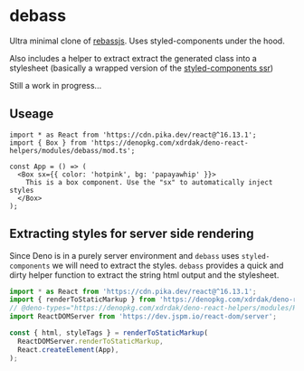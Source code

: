 # debass

Ultra minimal clone of [rebassjs](https://rebassjs.org/). Uses
styled-components under the hood.

Also includes a helper to extract extract the generated class into a stylesheet
(basically a wrapped version of the [styled-components ssr](https://styled-components.com/docs/advanced#server-side-rendering))

Still a work in progress...

## Useage

```tsx
import * as React from 'https://cdn.pika.dev/react@^16.13.1';
import { Box } from 'https://denopkg.com/xdrdak/deno-react-helpers/modules/debass/mod.ts';

const App = () => (
  <Box sx={{ color: 'hotpink', bg: 'papayawhip' }}>
    This is a box component. Use the "sx" to automatically inject styles
  </Box>
);
```

## Extracting styles for server side rendering

Since Deno is in a purely server environment and `debass` uses
`styled-components` we will need to extract the styles. `debass` provides a
quick and dirty helper function to extract the string html output and the
stylesheet.

```ts
import * as React from 'https://cdn.pika.dev/react@^16.13.1';
import { renderToStaticMarkup } from 'https://denopkg.com/xdrdak/deno-react-helpers/modules/debass/mod.ts';
// @deno-types="https://denopkg.com/xdrdak/deno-react-helpers/modules/ReactDomServer/react-dom__server.d.ts"
import ReactDOMServer from 'https://dev.jspm.io/react-dom/server';

const { html, styleTags } = renderToStaticMarkup(
  ReactDOMServer.renderToStaticMarkup,
  React.createElement(App),
);
```
